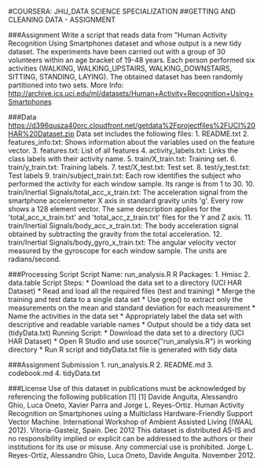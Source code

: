 #COURSERA: JHU_DATA SCIENCE SPECIALIZATION
##GETTING AND CLEANING DATA - ASSIGNMENT

###Assignment
Write a script that reads data from "Human Activity Recognition Using Smartphones dataset and whose output is a new tidy dataset. 
The experiments have been carried out with a group of 30 volunteers within an age bracket of 19-48 years. 
Each person performed six activities (WALKING, WALKING_UPSTAIRS, WALKING_DOWNSTAIRS, SITTING, STANDING, LAYING). The obtained dataset has been randomly partitioned into two sets. 
More Info: http://archive.ics.uci.edu/ml/datasets/Human+Activity+Recognition+Using+Smartphones

###Data
https://d396qusza40orc.cloudfront.net/getdata%2Fprojectfiles%2FUCI%20HAR%20Dataset.zip
Data set includes the following files:
	1. README.txt
	2. features_info.txt: Shows information about the variables used on the feature vector.
	3. features.txt: List of all features
	4. activity_labels.txt: Links the class labels with their activity name.
	5. train/X_train.txt: Training set.
	6. train/y_train.txt: Training labels.
	7. test/X_test.txt: Test set.
	8. test/y_test.txt: Test labels
	9. train/subject_train.txt: Each row identifies the subject who performed the activity for each window sample. Its range is from 1 to 30. 
	10. train/Inertial Signals/total_acc_x_train.txt: The acceleration signal from the smartphone accelerometer X axis in standard gravity units 'g'. Every row shows a 128 element vector. The same description applies for the 'total_acc_x_train.txt' and 'total_acc_z_train.txt' files for the Y and Z axis. 
	11. train/Inertial Signals/body_acc_x_train.txt: The body acceleration signal obtained by subtracting the gravity from the total acceleration. 
	12. train/Inertial Signals/body_gyro_x_train.txt: The angular velocity vector measured by the gyroscope for each window sample. The units are radians/second. 

###Processing Script
Script Name: run_analysis.R
R Packages:
	1. Hmisc
	2. data.table
Script Steps:
	* Download the data set to a directory (UCI HAR Dataset)
	* Read and load all the required files (test and training)
	* Merge the training and test data to a single data set 
	* Use grep() to extract only the measurements on the mean and standard deviation for each measurement
	* Name the activities in the data set 
	* Appropriately label the data set with descriptive and readable variable names
	* Output should be a tidy data set (tidyData.txt)
Running Script:
	* Download the data set to a directory (UCI HAR Dataset)
	* Open R Studio and use source("run_analysis.R") in working directory
	* Run R script and tidyData.txt file is generated with tidy data

###Assignment Submission
	1. run_analysis.R
	2. README.md
	3. codebook.md
	4. tidyData.txt

###License
Use of this dataset in publications must be acknowledged by referencing the following publication [1] 
[1] Davide Anguita, Alessandro Ghio, Luca Oneto, Xavier Parra and Jorge L. Reyes-Ortiz. Human Activity Recognition on Smartphones using a Multiclass Hardware-Friendly Support Vector Machine. International Workshop of Ambient Assisted Living (IWAAL 2012). Vitoria-Gasteiz, Spain. Dec 2012
This dataset is distributed AS-IS and no responsibility implied or explicit can be addressed to the authors or their institutions for its use or misuse. Any commercial use is prohibited.
Jorge L. Reyes-Ortiz, Alessandro Ghio, Luca Oneto, Davide Anguita. November 2012.
